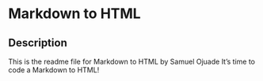 # Markdown to HTML

## Description
This is the readme file for Markdown to HTML by Samuel Ojuade
It’s time to code a Markdown to HTML!

